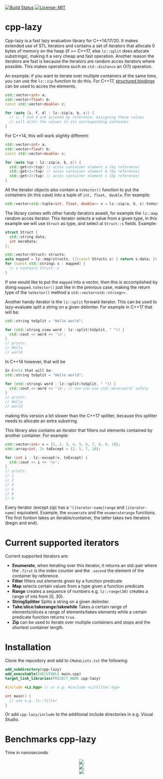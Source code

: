 [![Build Status](https://travis-ci.com/MarcDirven/cpp-lazy.svg?branch=master)](https://travis-ci.com/MarcDirven/cpp-lazy) [![License: MIT](https://img.shields.io/badge/License-MIT-yellow.svg)](https://opensource.org/licenses/MIT)

# cpp-lazy
Cpp-lazy is a fast lazy evaluation library for C++14/17/20. It makes extended use of STL iterators and contains a set of iterators that allocate 0 bytes of memory on the heap (if >= C++17, else `lz::split` does allocate substrings), making it a very cheap and fast operation. Another reason the iterators are fast is because the iterators are random acces iterators where possible. This makes operations such as `std::distance` an O(1) operation. 

An example: if you want to iterate over multiple containers at the same time, you can use the `lz::zip` function to do this.
For C++17, [structured bindings](https://www.google.com/search?client=firefox-b-d&q=structured+bindings+c%2B%2B) can be used to acces the elements.
```cpp
std::vector<int> a;
std::vector<float> b;
const std::vector<double> c;

for (auto [i, f, d] : lz::zip(a, b, c)) {
  // i, f and d are accesed by reference. Assigning these values 
  // will alter the values in its corresponding container.
}
```
For C++14, this will work slightly different:
```cpp
std::vector<int> a;
std::vector<float> b;
const std::vector<double> c;

for (auto tup : lz::zip(a, b, c)) {
  std::get<0>(tup) // acces container element a (by reference)
  std::get<1>(tup) // acces container element b (by reference)
  std::get<2>(tup) // acces container element c (by reference)
}
```
All the iterator objects also contain a `toVector()` function to put the containers (in this case) into a tuple of `int, float, double`. For example:
```cpp
std::vector<std::tuple<int, float, double>> v = lz::zip(a, b, c).toVector();
```


The library comes with other handy iterators aswell, for example the `lz::map` random acces iterator. This iterator selects a value from a given type, in this example we will use `Struct` as type, and select al `Struct::s` fields. Example:
```cpp
struct Struct {
  std::string data;
  int moreData;
};

std::vector<Struct> structs;
auto mapped = lz::map(structs, [](const Struct& s) { return s.data; });
for (const std::string& s : mapped) {
  // s contains Struct::s
}
```
If one would like to put the `mapped` into a vector, then this is accomplished by doing `mapped.toVector()` just like in the previous case, making the return type of the `toVector()` method a `std::vector<std::string>>`.


Another handy iterator is the `lz::split` forward iterator. This can be used to lazy-evaluate split a string on a given delimiter. For example in C++17 that will be:
```cpp
std::string toSplit = "Hello world";

for (std::string_view word : lz::split(toSplit, " ")) {
  std::cout << word << '\n';
}
// prints:
// Hello
// world
```
In C++14 however, that will be
```cpp
In C++14 that will be:
std::string toSplit = "Hello world";

for (std::string& word : lz::split(toSplit, " ")) {
  std::cout << word << '\n'; // one can use std::move(word) safely
}
// prints:
// Hello
// world
```
making this version a bit slower than the C++17 splitter, because this splitter needs to allocate an extra substring.


This library also contains an iterator that filters out elements contained by another container. For example:
```cpp
std::vector<int> v = {1, 2, 3, 4, 5, 6, 7, 8, 9, 10};
std::array<int, 2> toExcept = {3, 5, 7, 10};

for (int i : lz::except(v, toExcept) {
  std::cout << i << '\n';
}
// prints:
// 1
// 2
// 4
// 6
// 8
// 9
```

Every iterator (except zip) has a `"[iterator-name]range` and `[iterator-name]` equivalent. Example, the `enumerate` and the `enumeraterange` functions. The first funtion takes an iterable/container, the latter takes two iterators (begin and end).

# Current supported iterators
 Current supported iterators are:
- **Enumerate**, when iterating over this iterator, it returns an std::pair where the `.first` is the index counter and the `.second` the element of the container by reference.
- **Filter** filters out elements given by a function predicate
- **Map** selects certain values from a type given a function predicate
- **Range** creates a sequence of numbers e.g. `lz::range(30)` creates a range of ints from [0, 30).
- **StringSplitter** Splits a string on a given delimiter.
- **Take**/**slice**/**takerange**/**takewhile** Takes a certain range of elements/slices a range of elements/takes elements while a certain predicate function returns `true`.
- **Zip** can be used to iterate over multiple containers and stops and the shortest container length.

# Installation
Clone the repository and add to `CMakeLists.txt` the following:
```cmake
add_subdirectory(cpp-lazy)
add_executable(EXECUTABLE main.cpp)
target_link_libraries(PROJECT_NAME cpp-lazy)
```
```cpp
#include <Lz.hpp> // or e.g. #include <Lz/Filter.hpp>

int main() {
  // use e.g. lz::filter
}
```
Or add `cpp-lazy/include` to the additional include directories in e.g. Visual Studio.

# Benchmarks cpp-lazy
Time in nanoseconds

<div style="text-align:center"><img src="https://i.imgur.com/i8UNtz8.png" /></div>

<div style="text-align:center"><img src="https://i.imgur.com/tuKCTzM.png" /></div>

<div style="text-align:center"><img src="https://i.imgur.com/NG1gV8h.png" /></div>

